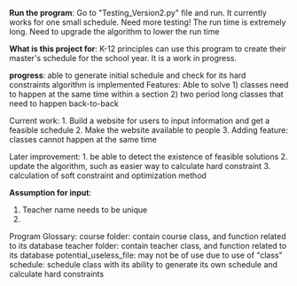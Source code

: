 **Run the program**: 
Go to "Testing_Version2.py" file and run. 
It currently works for one small schedule. Need more testing!
The run time is extremely long. Need to upgrade the algorithm to lower the run time

**What is this project for**: 
K-12 principles can use this program to create their master's schedule for the school year. 
It is a work in progress.

**progress**:
able to generate initial schedule and check for its hard constraints
algorithm is implemented
Features: 
Able to solve 1) classes need to happen at the same time within a section
              2) two period long classes that need to happen back-to-back

Current work: 1. Build a website for users to input information and get a feasible schedule 
              2. Make the website available to people
              3. Adding feature: classes cannot happen at the same time

Later improvement: 
           1. be able to detect the existence of feasible solutions
           2. update the algorithm, such as easier way to calculate hard constraint
           3. calculation of soft constraint and optimization method 

**Assumption for input**: 
1. Teacher name needs to be unique
2.



Program Glossary:
course folder: contain course class, and function related to its database
teacher folder: contain teacher class, and function related to its database
potential_useless_file: may not be of use due to use of "class"
schedule: schedule class with its ability to generate its own schedule and calculate hard constraints
